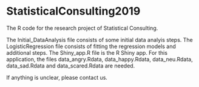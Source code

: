 # StatisticalConsulting2019
The R code for the research project of Statistical Consulting. 

The Initial_DataAnalysis file consists of some initial data analyis steps. The LogisticRegression file consists of fitting the regression models and additional steps. The Shiny_app.R file is the R Shiny app. For this application, the files data_angry.Rdata, data_happy.Rdata, data_neu.Rdata, data_sad.Rdata and data_scared.Rdata are needed. 

If anything is unclear, please contact us. 
